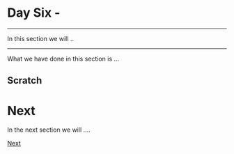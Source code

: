 # Day Six - 

---

In this section we will ..

---




What we have done in this section is ...


## Scratch


# Next

In the next section we will ....

[Next](06-03.md)
